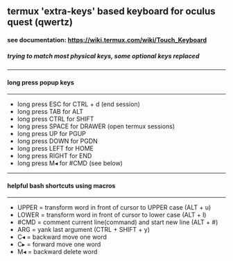 ## termux 'extra-keys' based keyboard for oculus quest (qwertz)
#### see documentation: https://wiki.termux.com/wiki/Touch_Keyboard

##### trying to match most physical keys, some optional keys replaced
___
#### long press popup keys
___
* long press ESC for CTRL + d (end session)
* long press TAB for ALT
* long press CTRL for SHIFT
* long press SPACE for DRAWER (open termux sessions)
* long press UP for PGUP
* long press DOWN for PGDN
* long press LEFT for HOME
* long press RIGHT for END
* long press M◂ for #CMD (see below)
___
#### helpful bash shortcuts using macros
___
* UPPER = transform word in front of cursor to UPPER case (ALT + u)
* LOWER = transform word in front of cursor to lower case (ALT + l)
*  #CMD = comment current line(command) and start new line (ALT + #)
*   ARG = yank last argument (CTRL + SHIFT + y)
*    C◂ = backward move one word
*    C▸ = forward move one word
*    M◂ = backward delete word


